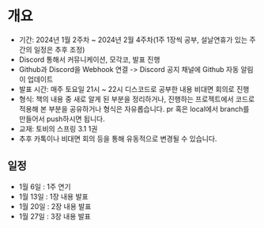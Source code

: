 # 개요
- 기간: 2024년 1월 2주차 ~ 2024년 2월 4주차(1주 1장씩 공부, 설날연휴가 있는 주간의 일정은 추후 조정)
- Discord 통해서 커뮤니케이션, 모각코, 발표 진행
- Github과 Discord을 Webhook 연결 -> Discord 공지 채널에 Github 자동 알림이 업데이트 
- 발표 시간: 매주 토요일 21시 ~ 22시 디스코드로 공부한 내용 비대면 회의로 진행
- 형식: 책의 내용 중 새로 알게 된 부분을 정리하거나, 진행하는 프로젝트에서 코드로 적용해 본 부분을 공유하거나 형식은 자유롭습니다. pr 혹은 local에서 branch를 만들어서 push하시면 됩니다.
- 교재: 토비의 스프링 3.1 1권
- 추후 카톡이나 비대면 회의 등을 통해 유동적으로 변경될 수 있습니다.

## 일정
- 1월 6일 : 1주 연기
- 1월 13일 : 1장 내용 발표 
- 1월 20일 : 2장 내용 발표
- 1월 27일 : 3장 내용 발표
